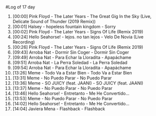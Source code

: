 #Log of 17 day

1. [00:00] Pink Floyd - The Later Years - The Great Gig In the Sky (Live, Delicate Sound of Thunder (2019 Remix))
1. [00:01] Halsey - hopeless fountain kingdom - Sorry
1. [00:02] Pink Floyd - The Later Years - Signs Of Life (Remix 2019)
1. [00:24] Hello Seahorse! - lejos. no tan lejos - Velo De Novia (Live Recording)
1. [00:26] Pink Floyd - The Later Years - Signs Of Life (Remix 2019)
1. [09:43] Arroba Nat - Dormir Sin Coger - Dormir Sin Coger
1. [09:49] Arroba Nat - Para Echar la Lloradita - Apapáchame
1. [09:51] Arroba Nat - La Perra Soledad - La Perra Soledad
1. [09:54] Arroba Nat - Para Echar la Lloradita - Apapáchame
1. [13:26] Meme - Todo Va a Estar Bien - Todo Va a Estar Bien
1. [13:31] Meme - No Puedo Parar - No Puedo Parar
1. [13:36] Meme - SO JUICY (feat. JAANI) - SO JUICY (feat. JAANI)
1. [13:37] Meme - No Puedo Parar - No Puedo Parar
1. [13:46] Hello Seahorse! - Entretanto - Me He Convertido...
1. [13:53] Meme - No Puedo Parar - No Puedo Parar
1. [14:02] Hello Seahorse! - Entretanto - Me He Convertido...
1. [14:04] Javiera Mena - Flashback - Flashback
